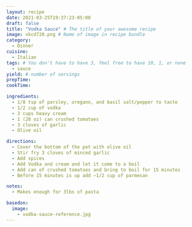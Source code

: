 ```yaml
---
layout: recipe
date: 2021-03-25T19:37:23-05:00
draft: false
title: "Vodka Sauce" # The title of your awesome recipe
image: xkcd720.png # Name of image in recipe bundle
category:
  - Dinner
cuisine:
  - Italian
tags: # You don't have to have 3, feel free to have 10, 1, or none
  - sauce
yield: # number of servings
prepTime:
cookTime:

ingredients:
  - 1/8 tsp of parsley, oregano, and basil salt/pepper to taste
  - 1/2 cup of vodka
  - 3 cups heavy cream
  - 1 (28 oz) can crushed tomatoes
  - 3 cloves of garlic
  - Olive oil

directions:
  - Cover the bottom of the pot with olive oil
  - Stir fry 3 cloves of minced garlic
  - Add spices
  - Add Vodka and cream and let it come to a boil
  - Add can of crushed tomatoes and bring to boil for 15 minutes
  - Before 15 minutes is up add ~1/2 cup of parmesan

notes:
  - Makes enough for 3lbs of pasta

basedon:
  image: 
    - vodka-sauce-reference.jpg
---
```

